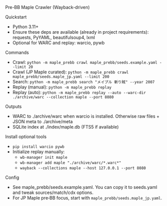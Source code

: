 Pre-BB Maple Crawler (Wayback-driven)

Quickstart

- Python 3.11+
- Ensure these deps are available (already in project requirements): requests, PyYAML, beautifulsoup4, lxml
- Optional for WARC and replay: warcio, pywb

Commands

- Crawl: `python -m maple_prebb crawl maple_prebb/seeds.example.yaml --limit 20`
- Crawl (JP Maple curated): `python -m maple_prebb crawl maple_prebb/seeds.maple_jp.yaml --limit 200`
- Search: `python -m maple_prebb search "メイプル 斬り賊" --year 2007`
- Replay (manual): `python -m maple_prebb replay`
- Replay (auto): `python -m maple_prebb replay --auto --warc-dir ./archive/warc --collection maple --port 8080`

Outputs

- WARC to ./archive/warc when warcio is installed. Otherwise raw files + JSON meta to ./archive/meta
- SQLite index at ./index/maple.db (FTS5 if available)

Install optional tools

- `pip install warcio pywb`
- Initialize replay manually:
  - `wb-manager init maple`
  - `wb-manager add maple "./archive/warc/*.warc*"`
  - `wayback --collections maple --host 127.0.0.1 --port 8080`

Config

- See maple_prebb/seeds.example.yaml. You can copy it to seeds.yaml and tweak sources/match/cdx options.
- For JP Maple pre‑BB focus, start with `maple_prebb/seeds.maple_jp.yaml`.
